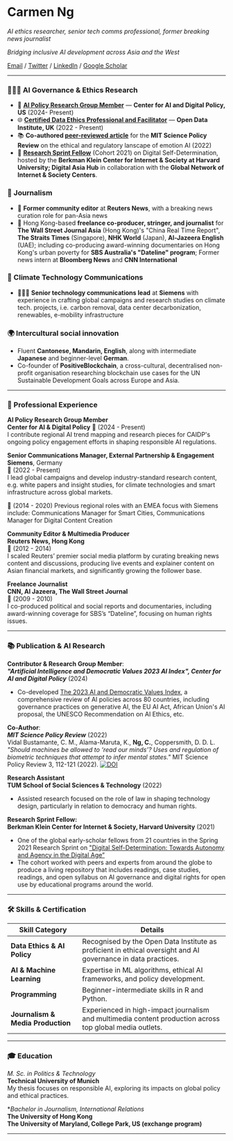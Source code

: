 
# Carmen Ng
_AI ethics researcher, senior tech comms professional, former breaking news journalist_

_Bridging inclusive AI development across Asia and the West_

[Email](mailto:carmen.ng@tum.de) / [Twitter](https://twitter.com/i/flow/login?redirect_after_login=%2Fcarmen_ngkaman) / [LinkedIn](https://www.linkedin.com/in/ngcarmen/) / [Google Scholar](https://scholar.google.com/citations?user=CRGNIPgAAAAJ&hl=en#d=gsc_md_cod&t=1714929260684&u=%2Fcitations%3Fview_op%3Dlist_suggested_coauthors%26hl%3Den%26json%3D%26user%3DCRGNIPgAAAAJ%23t%3Dgsc_cod_sugg) 

---

### 👩🏼‍💻 AI Governance & Ethics Research

- 🤖 [**AI Policy Research Group Member**](https://www.linkedin.com/company/center-for-ai-and-digital-policy/mycompany/) — **Center for AI and Digital Policy, US** (2024- Present)
- 🌐 **[Certified Data Ethics Professional and Facilitator](https://theodi.org/profile/carmen-ng/)** — **Open Data Institute, UK** (2022 - Present)
- 📚 **Co-authored [peer-reviewed article](https://sciencepolicyreview.org/2022/07/mitspr-191618003010/)** for the **MIT Science Policy Review** on the ethical and regulatory lanscape of emotion AI (2022)
- 📝 [**Research Sprint Fellow**](https://cyber.harvard.edu/story/2021-03/research-sprint-examines-digital-self-determination-increasingly-interconnected-world) (Cohort 2021) on Digital Self-Determination, hosted by the **Berkman Klein Center for Internet & Society at Harvard University; Digital Asia Hub** in collaboration with the **Global Network of Internet & Society Centers**.

### 📝 Journalism
- 📰 **Former community editor** at **Reuters News**, with a breaking news curation role for pan-Asia news
- 📰 Hong Kong-based **freelance co-producer, stringer, and journalist** for **The Wall Street Journal Asia** (Hong Kong)'s "China Real Time Report", **The Straits Times** (Singapore), **NHK World** (Japan), **Al-Jazeera English** (UAE); including co-producing award-winning documentaries on Hong Kong's urban poverty for **SBS Australia's "Dateline" program**; Former news intern at **Bloomberg News** and **CNN International**
  
### 📱 Climate Technology Communications
- 👩🏼‍💻 **Senior technology communications lead** at **Siemens** with experience in crafting global campaigns and research studies on climate tech. projects, i.e. carbon removal, data center decarbonization, renewables, e-mobility infrastructure
  
### 🌍 Intercultural social innovation
- Fluent **Cantonese, Mandarin, English**, along with intermediate **Japanese** and beginner-level **German**.
- Co-founder of **PositiveBlockchain**, a cross-cultural, decentralised non-profit organisation researching blockchain use cases for the UN Sustainable Development Goals across Europe and Asia.


---


### 💼 Professional Experience

**AI Policy Research Group Member**  
**Center for AI & Digital Policy**
📅 (2024 - Present)  
I contribute regional AI trend mapping and research pieces for CAIDP's ongoing policy engagement efforts in shaping responsible AI regulations.

**Senior Communications Manager, External Partnership & Engagement**  
**Siemens**, Germany  
📅 (2022 - Present)  
I lead global campaigns and develop industry-standard research content, e.g. white papers and insight studies, for climate technologies and smart infrastructure across global markets.

📅 (2014 - 2020) Previous regional roles with an EMEA focus with Siemens include: Communications Manager for Smart Cities, Communications Manager for Digital Content Creation 

**Community Editor & Multimedia Producer**  
**Reuters News, Hong Kong**  
📅 (2012 - 2014)  
I scaled Reuters’ premier social media platform by curating breaking news content and discussions, producing live events and explainer content on Asian financial markets, and significantly growing the follower base.

**Freelance Journalist**  
**CNN, Al Jazeera, The Wall Street Journal**  
📅 (2009 - 2010)  
I co-produced political and social reports and documentaries, including award-winning coverage for SBS’s “Dateline”, focusing on human rights issues.

---

### 📚 Publication & AI Research

**Contributor & Research Group Member**:  
_**"Artificial Intelligence and Democratic Values 2023 AI Index", Center for AI and Digital Policy**_ (2024)
- Co-developed [The 2023 AI and Democratic Values Index](http://www.caidp.org/reports/aidv-2023), a comprehensive review of AI policies across 80 countries, including governance practices on generative AI, the EU AI Act, African Union's AI proposal, the UNESCO Recommendation on AI Ethics, etc. 

**Co-Author**:  
_**MIT Science Policy Review**_ (2022)  
Vidal Bustamante, C. M., Alama-Maruta, K., **Ng, C.**, Coppersmith, D. D. L. _"Should machines be allowed to ‘read our minds’? Uses and regulation of biometric techniques that attempt to infer mental states."_ MIT Science Policy Review 3, 112-121 (2022). [![DOI](https://img.shields.io/badge/DOI-10.38105/spr.qy2iibrk72-blue.svg)](https://doi.org/10.38105/spr.qy2iibrk72)

**Research Assistant**  
**TUM School of Social Sciences & Technology** (2022) 
- Assisted research focused on the role of law in shaping technology design, particularly in relation to democracy and human rights.

**Research Sprint Fellow:**  
**Berkman Klein Center for Internet & Society, Harvard University**  (2021)
- One of the global early-scholar fellows from 21 countries in the Spring 2021 Research Sprint on ["Digital Self-Determination: Towards Autonomy and Agency in the Digital Age”](https://cyber.harvard.edu/story/2021-03/research-sprint-examines-digital-self-determination-increasingly-interconnected-world)
- The cohort worked with peers and experts from around the globe to produce a living repository that includes readings, case studies, readings, and open syllabus on AI governance and digital rights for open use by educational programs around the world.


---

### 🛠 Skills & Certification

| Skill Category                | Details                                  |
|-------------------------------|------------------------------------------|
| **Data Ethics & AI Policy** | Recognised by the Open Data Institute as proficient in ethical oversight and AI governance in data practices. |
| **AI & Machine Learning**   | Expertise in ML algorithms, ethical AI frameworks, and policy development. |
| **Programming**   | Beginner-intermediate skills in R and Python. |
| **Journalism & Media Production** | Experienced in high-impact journalism and multimedia content production across top global media outlets. |

---

### 🎓 Education

*M. Sc. in Politics & Technology*  
**Technical University of Munich**  
My thesis focuses on responsible AI, exploring its impacts on global policy and ethical practices.


**Bachelor in Journalism, International Relations*  
**The University of Hong Kong**  
**The University of Maryland, College Park, US (exchange program)**

---
</html>

